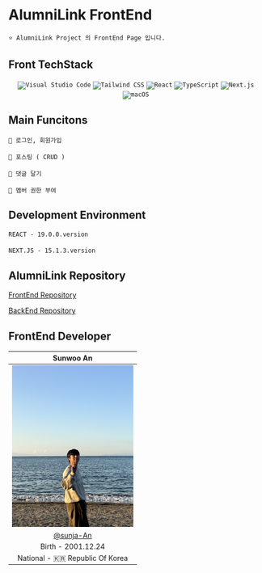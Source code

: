 # AlumniLink FrontEnd

    ⭐️ AlumniLink Project 의 FrontEnd Page 입니다.

## Front TechStack

<div align="center">
	<code><img width="50" src="https://user-images.githubusercontent.com/25181517/192108891-d86b6220-e232-423a-bf5f-90903e6887c3.png" alt="Visual Studio Code" title="Visual Studio Code"/></code>
	<code><img width="50" src="https://user-images.githubusercontent.com/25181517/202896760-337261ed-ee92-4979-84c4-d4b829c7355d.png" alt="Tailwind CSS" title="Tailwind CSS"/></code>
	<code><img width="50" src="https://user-images.githubusercontent.com/25181517/183897015-94a058a6-b86e-4e42-a37f-bf92061753e5.png" alt="React" title="React"/></code>
	<code><img width="50" src="https://user-images.githubusercontent.com/25181517/183890598-19a0ac2d-e88a-4005-a8df-1ee36782fde1.png" alt="TypeScript" title="TypeScript"/></code>
	<code><img width="50" src="https://github.com/marwin1991/profile-technology-icons/assets/136815194/5f8c622c-c217-4649-b0a9-7e0ee24bd704" alt="Next.js" title="Next.js"/></code>
	<code><img width="50" src="https://user-images.githubusercontent.com/25181517/186884152-ae609cca-8cf1-4175-8d60-1ce1fa078ca2.png" alt="macOS" title="macOS"/></code>
</div>

## Main Funcitons

    🔔 로그인, 회원가입

    🔔 포스팅 ( CRUD )

    🔔 댓글 달기

    🔔 멤버 권한 부여

## Development Environment

    REACT - 19.0.0.version

    NEXT.JS - 15.1.3.version

## AlumniLink Repository

[FrontEnd Repository](https://github.com/Sunja-An/AlumniLink_FE)


[BackEnd Repository](https://github.com/BaeJunH0/AlumniLink_BE)


## FrontEnd Developer

|                   Sunwoo An                   |
| :-------------------------------------------: |
| <img width="240px" src="public/img/me.jpg" /> |
|   [@sunja-An](https://github.com/sunja1472)   |
|              Birth - 2001.12.24               |
|        National - 🇰🇷 Republic Of Korea        |
